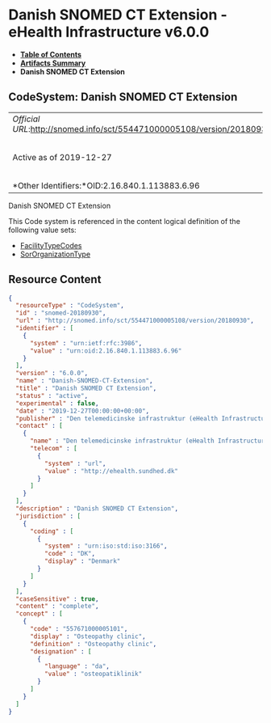 # Danish SNOMED CT Extension - eHealth Infrastructure v6.0.0

* [**Table of Contents**](toc.md)
* [**Artifacts Summary**](artifacts.md)
* **Danish SNOMED CT Extension**

## CodeSystem: Danish SNOMED CT Extension 

| | |
| :--- | :--- |
| *Official URL*:http://snomed.info/sct/554471000005108/version/20180930 | *Version*:6.0.0 |
| Active as of 2019-12-27 | *Computable Name*:Danish-SNOMED-CT-Extension |
| *Other Identifiers:*OID:2.16.840.1.113883.6.96 | |

 
Danish SNOMED CT Extension 

 This Code system is referenced in the content logical definition of the following value sets: 

* [FacilityTypeCodes](ValueSet-ehealth-facility-type-codes.md)
* [SorOrganizationType](ValueSet-ehealth-sor-organization-type.md)



## Resource Content

```json
{
  "resourceType" : "CodeSystem",
  "id" : "snomed-20180930",
  "url" : "http://snomed.info/sct/554471000005108/version/20180930",
  "identifier" : [
    {
      "system" : "urn:ietf:rfc:3986",
      "value" : "urn:oid:2.16.840.1.113883.6.96"
    }
  ],
  "version" : "6.0.0",
  "name" : "Danish-SNOMED-CT-Extension",
  "title" : "Danish SNOMED CT Extension",
  "status" : "active",
  "experimental" : false,
  "date" : "2019-12-27T00:00:00+00:00",
  "publisher" : "Den telemedicinske infrastruktur (eHealth Infrastructure)",
  "contact" : [
    {
      "name" : "Den telemedicinske infrastruktur (eHealth Infrastructure)",
      "telecom" : [
        {
          "system" : "url",
          "value" : "http://ehealth.sundhed.dk"
        }
      ]
    }
  ],
  "description" : "Danish SNOMED CT Extension",
  "jurisdiction" : [
    {
      "coding" : [
        {
          "system" : "urn:iso:std:iso:3166",
          "code" : "DK",
          "display" : "Denmark"
        }
      ]
    }
  ],
  "caseSensitive" : true,
  "content" : "complete",
  "concept" : [
    {
      "code" : "557671000005101",
      "display" : "Osteopathy clinic",
      "definition" : "Osteopathy clinic",
      "designation" : [
        {
          "language" : "da",
          "value" : "osteopatiklinik"
        }
      ]
    }
  ]
}

```
